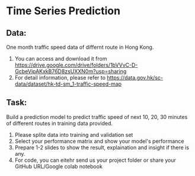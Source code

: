 # Time Series Prediction
## Data:
One month traffic speed data of differnt route in Hong Kong. 
1. You can access and download it from https://drive.google.com/drive/folders/1bVVvC-D-GcbeVipAKxkB76D8zsUXXN0m?usp=sharing
2. For detail information, please refer to https://data.gov.hk/sc-data/dataset/hk-td-sm_1-traffic-speed-map 
## Task:
Build a prediction model to predict traffic speed of next 10, 20, 30 minutes of different routes in training data provided.
1. Please splite data into training and validation set
2. Select your performance matrix and show your model's performance
3. Prepare 1-2 slides to show the result, explaination and insight if there is any.
4. For code, you can eitehr send us your project folder or share your GitHub URL/Google colab notebook
